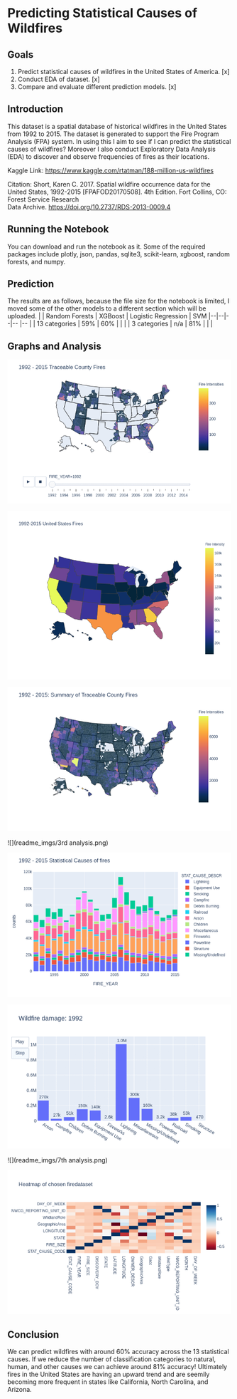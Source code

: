 # Predicting Statistical Causes of Wildfires

## Goals
  1. Predict statistical causes of wildfires in the United States of America. [x]
  2. Conduct EDA of dataset. [x]
  3. Compare and evaluate different prediction models. [x]
  
## Introduction
  This dataset is a spatial database of historical wildfires in the United States from 1992 to 2015. The dataset is generated to support the Fire Program Analysis (FPA) system. In using this I aim to see if I can predict the statistical causes of wildfires? Moreover I also conduct Exploratory Data Analysis (EDA) to discover and observe frequencies of fires as their locations. 
  
  Kaggle Link: https://www.kaggle.com/rtatman/188-million-us-wildfires
  
  Citation: 
    Short, Karen C. 2017. Spatial wildfire occurrence data for the United States, 1992-2015 [FPAFOD20170508]. 4th Edition. Fort Collins, CO: Forest Service Research    
    Data Archive. https://doi.org/10.2737/RDS-2013-0009.4
  
## Running the Notebook
  You can download and run the notebook as it. Some of the required packages include plotly, json, pandas, sqlite3, scikit-learn, xgboost, random forests, and numpy.  

## Prediction
  The results are as follows, because the file size for the notebook is limited, I moved some of the other models to a different section which will be uploaded.
  | | Random Forests | XGBoost | Logistic Regression | SVM 
  |--|--|--|-- |-- |
  | 13 categories | 59% | 60% | | |
  | 3 categories | n/a | 81% | | |

## Graphs and Analysis
  ![](readme_imgs/counties_fires.gif)
    
  ![](readme_imgs/wildfires_all.png)
  
  ![](readme_imgs/second_analysis.png)
  
  ![](readme_imgs/3rd analysis.png)
  
  ![](readme_imgs/5th_analysis.png)   
  
  ![](readme_imgs/acres_burned.gif)
  
  ![](readme_imgs/7th analysis.png)
  
  ![](readme_imgs/correlations.png)
  
## Conclusion
  We can predict wildfires with around 60% accuracy across the 13 statistical causes. If we reduce the number of classification categories to natural, human, and other causes we can achieve around 81% accuracy! Ultimately fires in the United States are having an upward trend and are seemily becoming more frequent in states like California, North Carolina, and Arizona.
